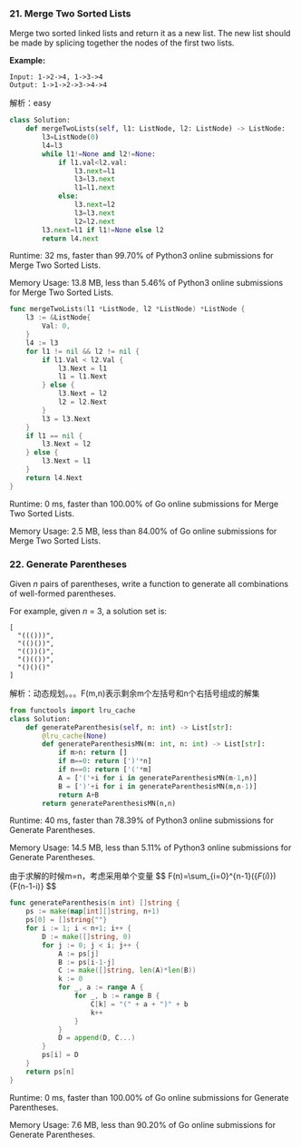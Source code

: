 ### 21. Merge Two Sorted Lists

Merge two sorted linked lists and return it as a new list. The new list should be made by splicing together the nodes of the first two lists.

**Example:**

```
Input: 1->2->4, 1->3->4
Output: 1->1->2->3->4->4
```

解析：easy

```python
class Solution:
    def mergeTwoLists(self, l1: ListNode, l2: ListNode) -> ListNode:
        l3=ListNode(0)
        l4=l3
        while l1!=None and l2!=None:
            if l1.val<l2.val:
                l3.next=l1
                l3=l3.next
                l1=l1.next
            else:
                l3.next=l2
                l3=l3.next
                l2=l2.next
        l3.next=l1 if l1!=None else l2
        return l4.next
```

Runtime: 32 ms, faster than 99.70% of Python3 online submissions for Merge Two Sorted Lists.

Memory Usage: 13.8 MB, less than 5.46% of Python3 online submissions for Merge Two Sorted Lists.

```go
func mergeTwoLists(l1 *ListNode, l2 *ListNode) *ListNode {
	l3 := &ListNode{
		Val: 0,
	}
	l4 := l3
	for l1 != nil && l2 != nil {
		if l1.Val < l2.Val {
			l3.Next = l1
			l1 = l1.Next
		} else {
			l3.Next = l2
			l2 = l2.Next
		}
		l3 = l3.Next
	}
	if l1 == nil {
		l3.Next = l2
	} else {
		l3.Next = l1
	}
	return l4.Next
}
```

Runtime: 0 ms, faster than 100.00% of Go online submissions for Merge Two Sorted Lists.

Memory Usage: 2.5 MB, less than 84.00% of Go online submissions for Merge Two Sorted Lists.



### 22. Generate Parentheses

Given *n* pairs of parentheses, write a function to generate all combinations of well-formed parentheses.

For example, given *n* = 3, a solution set is:

```
[
  "((()))",
  "(()())",
  "(())()",
  "()(())",
  "()()()"
]
```

解析：动态规划。。。F(m,n)表示剩余m个左括号和n个右括号组成的解集

```python
from functools import lru_cache
class Solution:
    def generateParenthesis(self, n: int) -> List[str]:
        @lru_cache(None)
        def generateParenthesisMN(m: int, n: int) -> List[str]:
            if m>n: return []
            if m==0: return [')'*n]
            if n==0: return ['('*m]
            A = ['('+i for i in generateParenthesisMN(m-1,n)]
            B = [')'+i for i in generateParenthesisMN(m,n-1)]
            return A+B
        return generateParenthesisMN(n,n)
```

Runtime: 40 ms, faster than 78.39% of Python3 online submissions for Generate Parentheses.

Memory Usage: 14.5 MB, less than 5.11% of Python3 online submissions for Generate Parentheses.



由于求解的时候m=n，考虑采用单个变量
$$
F(n)=\sum_{i=0}^{n-1}($\{F(i)\})$\{F(n-1-i)\}
$$

```go
func generateParenthesis(n int) []string {
	ps := make(map[int][]string, n+1)
	ps[0] = []string{""}
	for i := 1; i < n+1; i++ {
		D := make([]string, 0)
		for j := 0; j < i; j++ {
			A := ps[j]
			B := ps[i-1-j]
			C := make([]string, len(A)*len(B))
			k := 0
			for _, a := range A {
				for _, b := range B {
					C[k] = "(" + a + ")" + b
					k++
				}
			}
			D = append(D, C...)
		}
		ps[i] = D
	}
	return ps[n]
}
```

Runtime: 0 ms, faster than 100.00% of Go online submissions for Generate Parentheses.

Memory Usage: 7.6 MB, less than 90.20% of Go online submissions for Generate Parentheses.